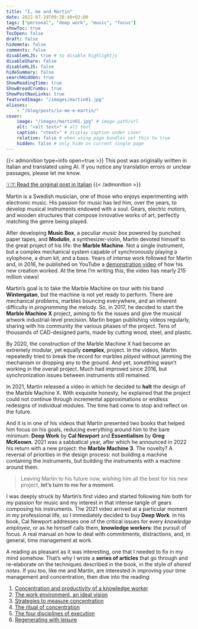 ```yaml
---
title: "I, me and Martin"
date: 2022-07-29T09:28:40+02:00
tags: ["personal", "deep work", "music", "focus"]
showToc: true
TocOpen: false
draft: false
hidemeta: false
comments: false
disableHLJS: true # to disable highlightjs
disableShare: false
disableHLJS: false
hideSummary: false
searchHidden: true
ShowReadingTime: true
ShowBreadCrumbs: true
ShowPostNavLinks: true
featuredImage: "/images/martin01.jpg"
aliases:
    - "/blog/posts/io-me-e-martin/"
cover:
    image: "/images/martin01.jpg" # image path/url
    alt: "<alt text>" # alt text
    caption: "<text>" # display caption under cover
    relative: false # when using page bundles set this to true
    hidden: false # only hide on current single page
---
```

{{< admonition type=info open=true >}}
This post was originally written in Italian and translated using AI. If you notice any translation errors or unclear passages, please let me know.

[🇮🇹 Read the original post in Italian](/io-me-e-martin/)
{{< /admonition >}}


Martin is a Swedish musician, one of those who enjoys experimenting with electronic music. His passion for music has led him, over the years, to develop musical instruments endowed with a soul. Gears, electric motors, and wooden structures that compose innovative works of art, perfectly matching the genre being played.

After developing **Music Box**, a peculiar *music box* powered by punched paper tapes, and **Modulin**, a synthesizer-violin, Martin devoted himself to the great project of his life: the **Marble Machine**. Not a single instrument, but a complex mechanical system capable of synchronously playing a xylophone, a drum kit, and a bass. Years of intense work followed for Martin and, in 2016, he published on YouTube a [demonstration video](https://www.youtube.com/watch?v=IvUU8joBb1Q) of how his new creation worked. At the time I’m writing this, the video has nearly 215 million views!

Martin’s goal is to take the Marble Machine on tour with his band **Wintergatan**, but the machine is not yet ready to perform. There are mechanical problems, marbles bouncing everywhere, and an inherent difficulty in *programming* the melody. So, in 2017, he decided to start the **Marble Machine X** project, aiming to fix the issues and give the musical artwork industrial-level precision. Martin began publishing videos regularly, sharing with his community the various phases of the project. Tens of thousands of CAD-designed parts, made by cutting wood, steel, and plastic.

By 2020, the construction of the Marble Machine X had become an extremely modular, yet equally **complex**, project. In the videos, Martin repeatedly tried to break the record for marbles *played* without jamming the mechanism or dropping any to the ground. And yet, something wasn’t working in the overall project. Much had improved since 2016, but synchronization issues between instruments still remained.

In 2021, Martin released a video in which he decided to **halt** the design of the Marble Machine X. With exquisite honesty, he explained that the project could not continue through incremental approximations or endless redesigns of individual modules. The time had come to stop and reflect on the future.

And it is in one of his videos that Martin presented two books that helped him focus on his goals, reducing everything around him to the bare minimum: **Deep Work** by **Cal Newport** and **Essentialism** by **Greg McKeown**. 2021 was a sabbatical year, after which he announced in 2022 his return with a new project: the **Marble Machine 3**. The novelty? A reversal of priorities in the design process: not building a machine containing the instruments, but building the instruments with a machine around them.

> Leaving Martin to his future now, wishing him all the best for his new project, **let’s turn to me for a moment**.

I was deeply struck by Martin’s first video and started following him both for my passion for music and my interest in that intense tangle of gears composing his instruments. The 2021 video arrived at a particular moment in my professional life, so I immediately decided to buy **Deep Work**. In his book, Cal Newport addresses one of the critical issues for every *knowledge employee*, or as he himself calls them, **knowledge workers**: the pursuit of focus. A real manual on how to deal with commitments, distractions, and, in general, time management at work.

A reading as pleasant as it was interesting, one that I needed to fix in my mind somehow. That’s why I wrote a **series of articles** that go through and re-elaborate on the techniques described in the book, in the style of *shared notes*. If you too, like me and Martin, are interested in improving your time management and concentration, then dive into the reading:

1. [Concentration and productivity of a knowledge worker](https://simonevellei.com/blog/posts/concentrazione-e-produttivit%C3%A0-di-un-knowledge-worker/)
2. [The work environment, an ideal vision](https://simonevellei.com/blog/posts/lambiente-di-lavoro-una-visione-ideale/)
3. [Strategies to measure concentration](https://simonevellei.com/blog/posts/strategie-per-dosare-la-concentrazione/)
4. [The ritual of concentration](https://simonevellei.com/blog/posts/il-rito-della-concentrazione/)
5. [The four disciplines of execution](https://simonevellei.com/blog/posts/le-quattro-discipline-dellesecuzione/)
6. [Regenerating with leisure](https://simonevellei.com/blog/posts/rigenerarsi-con-lozio/)


